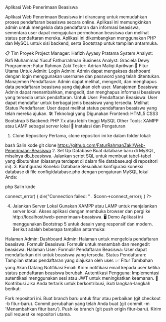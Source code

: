 Aplikasi Web Penerimaan Beasiswa

Aplikasi Web Penerimaan Beasiswa ini dirancang untuk memudahkan proses pendaftaran beasiswa secara online. Aplikasi ini memungkinkan admin untuk mengelola data pendaftaran dan informasi beasiswa, sementara user dapat mengajukan permohonan beasiswa dan melihat status pendaftaran mereka. Aplikasi ini dikembangkan menggunakan PHP dan MySQL untuk sisi backend, serta Bootstrap untuk tampilan antarmuka.

📋 Tim Proyek
Project Manager: Hafizh Ayyasy Pratama
System Analyst: Rafi Muhammad Yusuf Fathurrahman
Business Analyst: Graciela Dewy
Programmer: Fatur Rahman Zaki
Tester: Adrian Maliqi Aprilwan
🎯 Fitur Utama
Untuk Admin:
Login Admin: Admin dapat mengakses dashboard dengan login menggunakan username dan password yang telah ditentukan.
Manajemen Pendaftaran: Admin dapat melihat, mengedit, dan menghapus data pendaftaran beasiswa yang diajukan oleh user.
Manajemen Beasiswa: Admin dapat menambahkan, mengedit, dan menghapus informasi beasiswa yang tersedia untuk pendaftaran.
Untuk User:
Pendaftaran Beasiswa: User dapat mendaftar untuk berbagai jenis beasiswa yang tersedia.
Melihat Status Pendaftaran: User dapat melihat status pendaftaran beasiswa yang telah mereka ajukan.
🛠️ Teknologi yang Digunakan
Frontend:
HTML5
CSS3
Bootstrap 5
Backend:
PHP 7.x atau lebih tinggi
MySQL
Other Tools:
XAMPP atau LAMP sebagai server lokal
🚀 Instalasi dan Pengaturan
1. Clone Repository
Pertama, clone repositori ini ke dalam folder lokal:

bash
Salin kode
git clone https://github.com/FaturRahmanZaki/Web-Penerimaan-Beasiswa
2. Set Up Database
Buat database baru di MySQL, misalnya db_beasiswa.
Jalankan script SQL untuk membuat tabel-tabel yang dibutuhkan (biasanya terdapat di dalam file database.sql di repositori ini).
3. Konfigurasi Koneksi Database
Sesuaikan konfigurasi koneksi database di file config/database.php dengan pengaturan MySQL lokal Anda:

php
Salin kode
<?php
$servername = "localhost";
$username = "root";
$password = "";
$dbname = "db_beasiswa";

// Create connection
$conn = new mysqli($servername, $username, $password, $dbname);

// Check connection
if ($conn->connect_error) {
    die("Connection failed: " . $conn->connect_error);
}
?>
4. Jalankan Server Lokal
Gunakan XAMPP atau LAMP untuk menjalankan server lokal.
Akses aplikasi dengan membuka browser dan pergi ke http://localhost/web-penerimaan-beasiswa.
🖥️ Demo
Aplikasi ini menggunakan Bootstrap 5 untuk desain yang responsif dan modern. Berikut adalah beberapa tampilan antarmuka:

Halaman Admin:
Dashboard Admin: Halaman untuk mengelola pendaftaran beasiswa.
Formulir Beasiswa: Formulir untuk menambah dan mengedit beasiswa.
Halaman User:
Formulir Pendaftaran Beasiswa: User dapat mendaftarkan diri untuk beasiswa yang tersedia.
Status Pendaftaran: Tampilan status pendaftaran yang diajukan oleh user.
📈 Fitur Tambahan yang Akan Datang
Notifikasi Email: Kirim notifikasi email kepada user ketika status pendaftaran beasiswa berubah.
Autentikasi Pengguna: Implementasi autentikasi menggunakan sesi atau JWT untuk meningkatkan keamanan.
🔧 Kontribusi
Jika Anda tertarik untuk berkontribusi, ikuti langkah-langkah berikut:

Fork repositori ini.
Buat branch baru untuk fitur atau perbaikan (git checkout -b fitur-baru).
Commit perubahan yang telah Anda buat (git commit -m 'Menambahkan fitur baru').
Push ke branch (git push origin fitur-baru).
Kirim pull request ke repositori utama.
